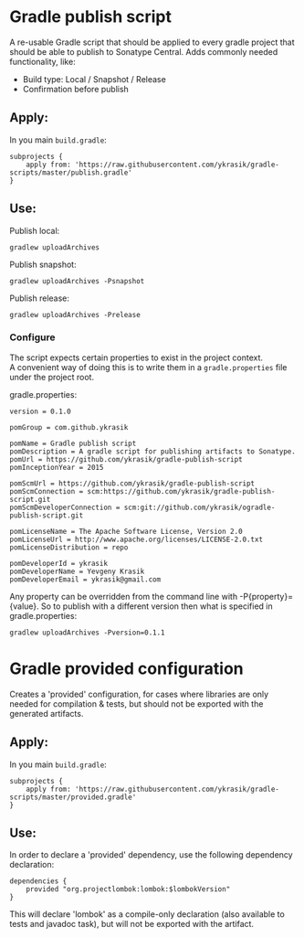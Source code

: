 # Gradle publish script 
A re-usable Gradle script that should be applied to every gradle project that should be able to publish to Sonatype Central.
Adds commonly needed functionality, like:
* Build type: Local / Snapshot / Release
* Confirmation before publish

## Apply:
In you main ```build.gradle```:

```
subprojects {
    apply from: 'https://raw.githubusercontent.com/ykrasik/gradle-scripts/master/publish.gradle'
}
```

## Use:
Publish local:
```
gradlew uploadArchives
```

Publish snapshot:
```
gradlew uploadArchives -Psnapshot
```

Publish release:
```
gradlew uploadArchives -Prelease
```

### Configure
The script expects certain properties to exist in the project context.  
A convenient way of doing this is to write them in a ```gradle.properties``` file under the project root.

gradle.properties:

```
version = 0.1.0

pomGroup = com.github.ykrasik

pomName = Gradle publish script
pomDescription = A gradle script for publishing artifacts to Sonatype.
pomUrl = https://github.com/ykrasik/gradle-publish-script
pomInceptionYear = 2015

pomScmUrl = https://github.com/ykrasik/gradle-publish-script
pomScmConnection = scm:https://github.com/ykrasik/gradle-publish-script.git
pomScmDeveloperConnection = scm:git://github.com/ykrasik/ogradle-publish-script.git

pomLicenseName = The Apache Software License, Version 2.0
pomLicenseUrl = http://www.apache.org/licenses/LICENSE-2.0.txt
pomLicenseDistribution = repo

pomDeveloperId = ykrasik
pomDeveloperName = Yevgeny Krasik
pomDeveloperEmail = ykrasik@gmail.com
```

Any property can be overridden from the command line with -P{property}={value}.
So to publish with a different version then what is specified in gradle.properties:
```
gradlew uploadArchives -Pversion=0.1.1
```

# Gradle provided configuration
Creates a 'provided' configuration, for cases where libraries are only needed for compilation & tests, but should not
be exported with the generated artifacts.

## Apply:
In you main ```build.gradle```:

```
subprojects {
    apply from: 'https://raw.githubusercontent.com/ykrasik/gradle-scripts/master/provided.gradle'
}
```

## Use:
In order to declare a 'provided' dependency, use the following dependency declaration: 

```
dependencies {
    provided "org.projectlombok:lombok:$lombokVersion"
}
```

This will declare 'lombok' as a compile-only declaration (also available to tests and javadoc task), but will not be
exported with the artifact.